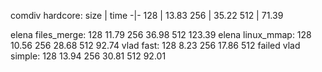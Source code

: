 comdiv hardcore:
size | time
-|-
128 | 13.83
256 | 35.22
512 | 71.39

elena files_merge:
128 11.79
256 36.98
512 123.39
elena linux_mmap:
128 10.56
256 28.68
512 92.74
vlad fast:
128 8.23
256 17.86
512 failed
vlad simple:
128 13.94
256 30.81
512 92.01
